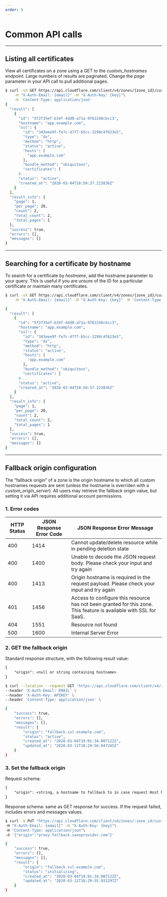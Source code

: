 ```yaml
---
order: 9
---
```


# Common API calls

--------

## Listing all certificates

View all certificates on a zone using a GET to the *custom_hostnames* endpoint.  Large numbers of results are paginated.  Change the _page_ parameter in your API call to pull additional pages.

```sh
$ curl -sX GET https://api.cloudflare.com/client/v4/zones/{zone_id}/custom_hostnames?page=1\
    -H "X-Auth-Email: {email}" -H "X-Auth-Key: {key}"\
    -H 'Content-Type: application/json'
{
  "result": [
    {
      "id": "5f2f35ef-b34f-4dd0-a71a-9762248cbcc3",
      "hostname": "app.example.com",
      "ssl": {
        "id": "343eee9f-fe7c-47f7-b5cc-3298c4f623e5",
        "type": "dv",
        "method": "http",
        "status": "active",
        "hosts": [
          "app.example.com"
        ],
        "bundle_method": "ubiquitous",
        "certificates": [
      #...
      "status": "active",
      "created_at": "2020-03-04T18:50:37.223836Z"
    }
  ],
  "result_info": {
    "page": 1,
    "per_page": 20,
    "count": 2,
    "total_count": 2,
    "total_pages": 1
  },
  "success": true,
  "errors": [],
  "messages": []
}
```

--------

## Searching for a certificate by hostname

To search for a certificate by *hostname*, add the hostname parameter to your query.  This is useful if you are unsure of the ID for a particular certificate or maintain many certificates.

```sh
$ curl -sX GET https://api.cloudflare.com/client/v4/zones/{zone_id}/custom_hostnames?hostname=app.example.com\
    -H "X-Auth-Email: {email}" -H "X-Auth-Key: {key}" -H 'Content-Type: application/json'

{
  "result": [
    {
      "id": "5f2f35ef-b34f-4dd0-a71a-9762248cbcc3",
      "hostname": "app.example.com",
      "ssl": {
        "id": "343eee9f-fe7c-47f7-b5cc-3298c4f623e5",
        "type": "dv",
        "method": "http",
        "status": "active",
        "hosts": [
          "app.example.com"
        ],
        "bundle_method": "ubiquitous",
        "certificates": [
   	  #...
      "status": "active",
      "created_at": "2020-03-04T18:50:37.223836Z"
    }
  ],
  "result_info": {
    "page": 1,
    "per_page": 20,
    "count": 2,
    "total_count": 2,
    "total_pages": 1
  },
  "success": true,
  "errors": [],
  "messages": []
}
```

--------

## Fallback origin configuration

The “fallback origin” of a zone is the origin hostname to which all custom hostnames requests are sent (unless the hostname is overriden with a *custom_origin_server*). All users may retrieve the fallback origin value, but setting it via API requires additional account permissions.

### 1. Error codes

HTTP Status|JSON Response Error Code|JSON Response Error Message
-----------|------------------------|---------------------------
400|1414|Cannot update/delete resource while in pending deletion state
400|1400|Unable to decode the JSON request body. Please check your input and try again
400|1413|Origin hostname is required in the request payload. Please check your input and try again
401|1456|Access to configure this resource has not been granted for this zone. This feature is available with SSL for SaaS.
404|1551|Resource not found
500|1600|Internal Server Error

### 2. GET the fallback origin

Standard response structure, with the following result value:

```txt
{
    "origin": <null or string containing hostname>
}
```

```sh
$ curl --location --request GET 'https://api.cloudflare.com/client/v4/zones/:zone_id/custom_hostnames/fallback_origin' \
--header 'X-Auth-Email: EMAIL' \
--header 'X-Auth-Key: APIKEY' \
--header 'Content-Type: application/json' \

{
    "success": true,
    "errors": [],
    "messages": [],
    "result": {
        "origin": "fallback.ssl.example.com",
        "status": "active",
        "created_at": "2020-03-04T19:01:34.007122Z",
        "updated_at": "2020-03-11T18:29:56.047245Z"
    }
}
```

### 3. Set the fallback origin

Request schema:

```txt
{
    "origin": <string, a hostname to fallback to in case request Host headers do not match zone name>
}
```

Response schema: same as GET response for success. If the request failed, includes errors and messages values.

```sh
$ curl -X PUT "https://api.cloudflare.com/client/v4/zones/:zone_id/custom_hostnames/fallback_origin"\
-H "X-Auth-Email: {email}" -H "X-Auth-Key: {key}"\
-H "Content-Type: application/json"\
-d '{"origin":"proxy-fallback.saasprovider.com"}'

{
    "success": true,
    "errors": [],
    "messages": [],
    "result": {
        "origin": "fallback.ssl.example.com",
        "status": "initializing",
        "created_at": "2020-03-04T19:01:34.007122Z",
        "updated_at": "2020-03-11T18:29:55.931297Z"
    }
}
```
